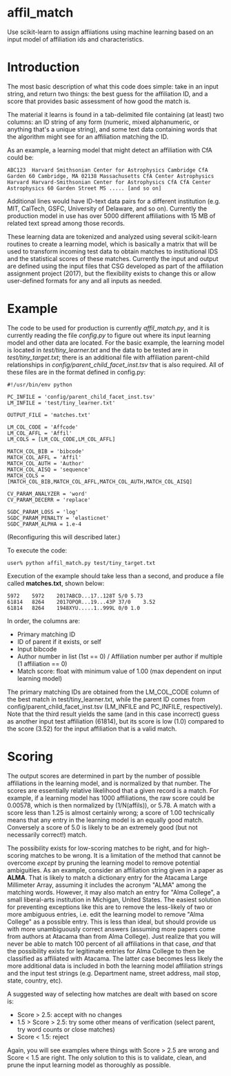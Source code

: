 # affil_match
Use scikit-learn to assign affiiations using machine learning based on an input model of affiliation ids and characteristics.

# Introduction

The most basic description of what this code does simple: take in an input string, and return two things: the best guess for the affiliation ID, and a score that provides basic assessment of how good the match is.

The material it learns is found in a tab-delimited file containing (at least) two columns: an ID string of any form (numeric, mixed alphanumeric, or anything that's a unique string), and some text data containing words that the algorithm might see for an affiliation matching the ID.

As an example, a learning model that might detect an affiliation with CfA could be:

```
ABC123  Harvard Smithsonian Center for Astrophysics Cambridge CfA Garden 60 Cambridge, MA 02138 Massachusetts CfA Center Astrophysics Harvard Harvard-Smithsonian Center for Astrophysics CfA CfA Center Astrophysics 60 Garden Street MS ..... [and so on]
```

Additional lines would have ID-text data pairs for a different institution (e.g. MIT, CalTech, GSFC, University of Delaware, and so on).  Currently the production model in use has over 5000 different affiliations with 15 MB of related text spread among those records.

These learning data are tokenized and analyzed using several scikit-learn routines to create a learning model, which is basically a matrix that will be used to transform incoming test data to obtain matches to institutional IDS and the statistical scores of these matches.  Currently the input and output are defined using the input files that CSG developed as part of the affiliation assignment project (2017), but the flexibility exists to change this or allow user-defined formats for any and all inputs as needed.

# Example

The code to be used for production is currently *affil_match.py*, and it is currently reading the file *config.py* to figure out where its input learning model and other data are located.  For the basic example, the learning model is located in *test/tiny_learner.txt* and the data to be tested are in *test/tiny_target.txt*; there is an additional file with affiliation parent-child relationships in *config/parent_child_facet_inst.tsv* that is also required.  All of these files are in the format defined in config.py:

```
#!/usr/bin/env python

PC_INFILE = 'config/parent_child_facet_inst.tsv'
LM_INFILE = 'test/tiny_learner.txt'

OUTPUT_FILE = 'matches.txt'

LM_COL_CODE = 'Affcode'
LM_COL_AFFL = 'Affil'
LM_COLS = [LM_COL_CODE,LM_COL_AFFL]

MATCH_COL_BIB = 'bibcode'
MATCH_COL_AFFL = 'Affil'
MATCH_COL_AUTH = 'Author'
MATCH_COL_AISQ = 'sequence'
MATCH_COLS = [MATCH_COL_BIB,MATCH_COL_AFFL,MATCH_COL_AUTH,MATCH_COL_AISQ]

CV_PARAM_ANALYZER = 'word'
CV_PARAM_DECERR = 'replace'

SGDC_PARAM_LOSS = 'log'
SGDC_PARAM_PENALTY = 'elasticnet'
SGDC_PARAM_ALPHA = 1.e-4
```

(Reconfiguring this will described later.)

To execute the code:
```
user% python affil_match.py test/tiny_target.txt
```

Execution of the example should take less than a second, and produce a file called **matches.txt**, shown below:

```
5972	5972	2017ABCD...17..128T	5/0	5.73
61814	8264	2017OPQR...19...43P	37/0	3.52
61814	8264	1948XYU.....1..999L	0/0	1.0
```

In order, the columns are: 
* Primary matching ID
* ID of parent if it exists, or self
* Input bibcode
* Author number in list (1st == 0) / Affiliation number per author if multiple (1 affiliation == 0)
* Match score: float with minimum value of 1.00 (max dependent on input learning model)

The primary matching IDs are obtained from the LM_COL_CODE column of the best match in test/tiny_learner.txt, while the parent ID comes from config/parent_child_facet_inst.tsv (LM_INFILE and PC_INFILE, respectively).  Note that the third result yields the same (and in this case incorrect) guess as another input test affiliation (61814), but its score is low (1.0) compared to the score (3.52) for the input affiliation that is a valid match.

# Scoring

The output scores are determined in part by the number of possible affiliations in the learning model, and is normalized by that number.  The scores are essentially relative likelihood that a given record is a match.  For example, if a learning model has 1000 affiliations, the raw score could be 0.00578, which is then normalized by (1/N(affils)), or 5.78.  A match with a score less than 1.25 is almost certainly wrong; a score of 1.00 technically means that any entry in the learning model is an equally good match.  Conversely a score of 5.0 is likely to be an extremely good (but not necessarily correct!) match.

The possibility exists for low-scoring matches to be right, and for high-scoring matches to be wrong.  It is a limitation of the method that cannot be overcome *except* by pruning the learning model to remove potential ambiguities.  As an example, consider an affiliation string given in a paper as **ALMA**.  That is likely to match a dictionary entry for the Atacama Large Millimeter Array, assuming it includes the acronym "ALMA" among the matching words.  However, it may also match an entry for "Alma College", a small liberal-arts institution in Michigan, United States.  The easiest solution for preventing exceptions like this are to remove the less-likely of two or more ambiguous entries, i.e. edit the learning model to remove "Alma College" as a possible entry.  This is less than ideal, but should provide us with more unambiguously correct answers (assuming more papers come from authors at Atacama than from Alma College).  Just realize that you will never be able to match 100 percent of all affiliations in that case, *and* that the possibility exists for legitimate entries for Alma College to then be classified as affiliated with Atacama.  The latter case becomes less likely the more additional data is included in both the learning model affiliation strings and the input test strings (e.g. Department name, street address, mail stop, state, country, etc).

A suggested way of selecting how matches are dealt with based on score is:

* Score > 2.5: accept with no changes
* 1.5 > Score > 2.5: try some other means of verification (select parent, try word counts or close matches)
* Score < 1.5: reject

Again, you will see examples where things with Score > 2.5 are wrong and Score < 1.5 are right.  The only solution to this is to validate, clean, and prune the input learning model as thoroughly as possible.


